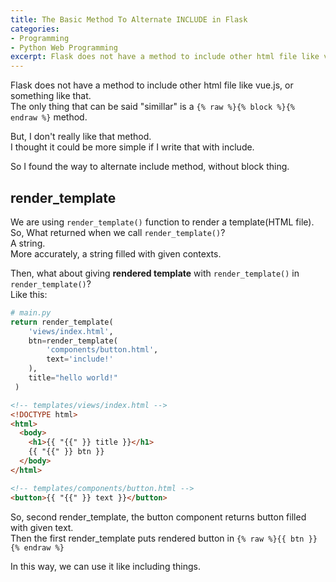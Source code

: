 ```yaml
---
title: The Basic Method To Alternate INCLUDE in Flask
categories: 
- Programming
- Python Web Programming
excerpt: Flask does not have a method to include other html file like vue.js, or something like that. The only thing that can be said "simillar" is a block method.
---
```


Flask does not have a method to include other html file like vue.js, or something like that.  
The only thing that can be said "simillar" is a `{% raw %}{% block %}{% endraw %}` method.  
  
But, I don't really like that method.  
I thought it could be more simple if I write that with include.  


So I found the way to alternate include method, without block thing.  

## render_template
We are using `render_template()` function to render a template(HTML file).  
So, What returned when we call `render_template()`?  
A string.  
More accurately, a string filled with given contexts.  

Then, what about giving **rendered template** with `render_template()` in `render_template()`?  
Like this:
```python
# main.py
return render_template(
    'views/index.html', 
    btn=render_template(
        'components/button.html',
        text='include!'
    ),
    title="hello world!"
 )
```
```HTML
<!-- templates/views/index.html -->
<!DOCTYPE html>
<html>
  <body>
    <h1>{{ "{{" }} title }}</h1>
    {{ "{{" }} btn }}
  </body>
</html>
```
```HTML
<!-- templates/components/button.html -->
<button>{{ "{{" }} text }}</button>
```
So, second render_template, the button component returns button filled with given text.  
Then the first render_template puts rendered button in `{% raw %}{{ btn }}{% endraw %}`  

In this way, we can use it like including things.  
